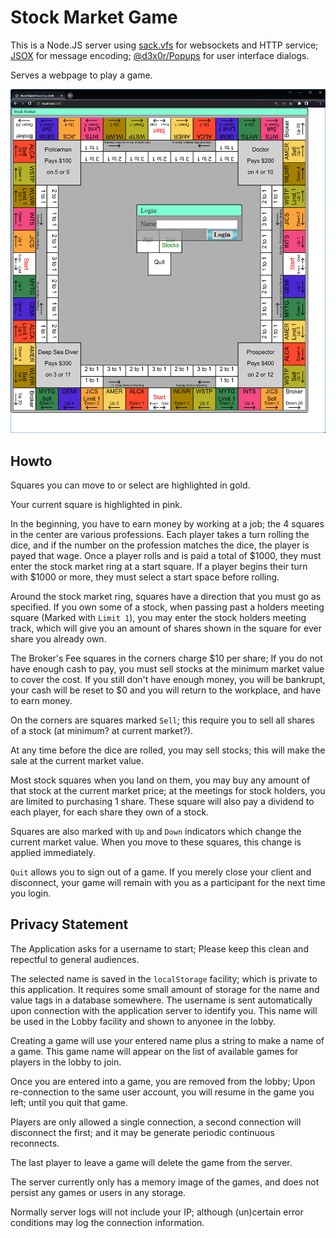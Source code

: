 
# Stock Market Game

This is a Node.JS server using [sack.vfs](https://github.com/d3x0r/sack.vfs) for websockets and HTTP service; [JSOX](https://github.com/d3x0r/jsox) for message encoding; 
[@d3x0r/Popups](https://github.com/d3x0r/popups) for user interface dialogs.

Serves a webpage to play a game.

![Screenshot](CoverImage.png)

## Howto

Squares you can move to or select are highlighted in gold.

Your current square is highlighted in pink.

In the beginning, you have to earn money by working at a job; the 4 squares in the center are various professions.  Each player takes a turn rolling the dice, and if
the number on the profession matches the dice, the player is payed that wage.  Once a player rolls and is paid a total of $1000, they must enter the stock market ring at a start square.
If a player begins their turn with $1000 or more, they must select a start space before rolling.

Around the stock market ring, squares have a direction that you must go as specified.  If you own some of a stock, when passing past a holders meeting square (Marked with `Limit 1`), you
may enter the stock holders meeting track, which will give you an amount of shares shown in the square for ever share you already own.

The Broker's Fee squares in the corners charge $10 per share; If you do not have enough cash to pay, you must sell stocks at the minimum market value to cover the cost.  If you still don't have 
enough money, you will be bankrupt, your cash will be reset to $0 and you will return to the workplace, and have to earn money.

On the corners are squares marked `Sell`; this require you to sell all shares of a stock (at minimum? at current market?).

At any time before the dice are rolled, you may sell stocks; this will make the sale at the current market value.

Most stock squares when you land on them, you may buy any amount of that stock at the current market price; at the meetings for stock holders, you are limited to purchasing 1 share.  These square will
also pay a dividend to each player, for each share they own of a stock.

Squares are also marked with `Up` and `Down` indicators which change the current market value.  When you move to these squares, this change is applied immediately.

`Quit` allows you to sign out of a game.  If you merely close your client and disconnect, your game will remain with you as a participant for the next time you login.

## Privacy Statement

The Application asks for a username to start; Please keep this clean and repectful to general audiences.  

The selected name is saved in the `localStorage` facility; which is private to this application.  It requires some small amount of storage for the name and value tags in a database somewhere.  The username is sent
automatically upon connection with the application server to identify you.  This name will be used in the Lobby facility and shown to anyonee in the lobby.

Creating a game will use your entered name plus a string to make a name of a game.  This game name will appear on the list of available games for players in the lobby to join.

Once you are entered into a game, you are removed from the lobby; Upon re-connection to the same user account, you will resume in the game you left; until you quit that game.

Players are only allowed a single connection, a second connection will disconnect the first; and it may be generate periodic continuous reconnects.

The last player to leave a game will delete the game from the server.

The server currently only has a memory image of the games, and does not persist any games or users in any storage.

Normally server logs will not include your IP; although (un)certain error conditions may log the connection information.